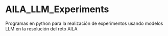 # AILA_LLM_Experiments
Programas en python para la realización de experimentos usando modelos LLM en la resolución del reto AILA
